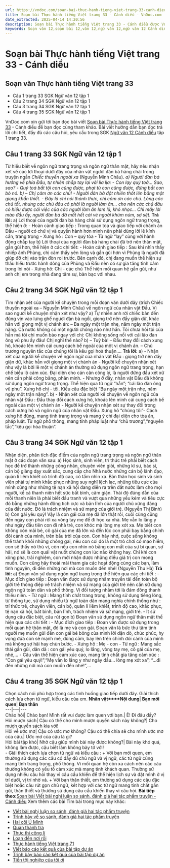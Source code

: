 ```yaml
---
url: https://vndoc.com/soan-bai-thuc-hanh-tieng-viet-trang-33-canh-dieu-321544
title: Soạn bài Thực hành tiếng Việt trang 33 - Cánh diều - VnDoc.com
date_extracted: 2025-04-14 14:20:56
description: Soạn bài Thực hành tiếng Việt trang 33 - Cánh diều được VnDoc.com sưu tầm và xin gửi tới bạn đọc cùng tham khảo nhé.
keywords: Soạn văn 12,soạn bài 12,văn 12,ngữ văn 12,ngữ văn 12 Cánh diều,soạn ngữ văn 12,giải ngữ văn 12,soạn văn 12 Cánh diều,soạn văn 12 Cánh diều ngắn nhất,soạn bài 12 cánh diều,soạn văn 12 tập 1 trang 33 Cánh diều,Soạn bài Thực hành tiếng Việt trang 33 Cánh diều,Soạn bài Thực hành tiếng Việt trang 33,Soạn văn Thực hành tiếng Việt trang 33,Thực hành tiếng Việt trang 33,soạn văn 12 tập 1 trang 33
---
```


# Soạn bài Thực hành tiếng Việt trang 33 - Cánh diều
## Soạn văn Thực hành tiếng Việt trang 33
  * Câu 1 trang 33 SGK Ngữ văn 12 tập 1
  * Câu 2 trang 34 SGK Ngữ văn 12 tập 1
  * Câu 3 trang 34 SGK Ngữ văn 12 tập 1
  * Câu 4 trang 35 SGK Ngữ văn 12 tập 1

VnDoc.com xin gửi tới bạn đọc bài viết [Soạn bài Thực hành tiếng Việt trang 33](<https://vndoc.com/soan-bai-thuc-hanh-tieng-viet-trang-33-canh-dieu-321544>) \- Cánh diều để bạn đọc cùng tham khảo. Bài viết hướng dẫn bạn đọc trả lời chi tiết, đầy đủ các câu hỏi, yêu cầu trong SGK [Ngữ văn 12 Cánh diều](<https://vndoc.com/soan-van-12-canh-dieu>) tập 1 trang 33.
## Câu 1 trang 33 SGK Ngữ văn 12 tập 1
Từ hiểu biết về ngôn ngữ trang trọng và ngôn ngữ thân mật, hãy nêu nhận xét về các lời thoại dưới đây của nhân vật người đàn bà hàng chài trong truyện ngắn _Chiếc thuyền ngoài xa_ \(Nguyễn Minh Châu\).
_a\) Người đàn bà hướng về phía Đẩu, tự nhiên chắp tay lại vài lia lịa:_
_\- Con lạy quý toà..._
_Sao, sao?_
_\- Quý toà bắt tội con cũng được, phạt tù con cũng được, đừng bắt con bỏ nó._
_b\) – Chị cảm ơn các chú\! - Người đàn bà đột nhiên thốt lên bằng một giọng khẩn thiết. - Đây là chị nói thành thực, chị cảm ơn các chú. Lòng các chú tốt, nhưng các chú đâu có phải là người làm ăn... cho nên các chú đâu có hiểu được cái việc của các người làm ăn lam lũ, khó nhọc..._
_Chỉ mấy lời mào đầu ấy, người đàn bà đã mất hết cái vẻ ngoài khúm núm, sợ sệt._
**Trả lời:**
a\) Lời thoại của người đàn bà hàng chài sử dụng ngôn ngữ trang trọng, thể hiện ở:
\- Hoàn cảnh giao tiếp : Trong quan tòa và giao tiếp với chánh án Đẩu – người có chứ vị và quyền hành hơn mình nên phải dùng lời lẽ kính cẩn, trang trọng
\- Xưng hô : Con – quý tòa
\- Từ ngữ “lạy” cùng với hành động chắp tay
b\) Lời thoại của người đàn bà hàng chài đã trở nên thân mật, gần gũi hơn, thể hiện ở các chi tiết:
\- Hoàn cảnh giao tiếp : Sau khi nhìn thấy nhiếp ảnh Phùng, chị cảm thấy yên lòng và gần gũi hơn vì Phùng là người đã giúp đỡ chị vào trận đòn roi trước. Bên cạnh đó, chị đang muốn thể hiện sự thấu hiểu trước hành đông của Phùng và Đẩu nên có sự gia tăng tình cảm trong lời nói
\- Xưng hô: Chị - các chú
Thể hiện mối quan hệ gần gũi, như anh chị em trong nhà đang tâm sự, bàn bạc với nhau.
## Câu 2 trang 34 SGK Ngữ văn 12 tập 1
Tìm nhận xét của người kể chuyện trong mỗi đoạn văn dưới đây \(trích Chiếc thuyền ngoài xa – Nguyễn Minh Châu\) về ngôn ngữ của nhân vật Đẩu. Vì sao người kể chuyện nhận xét như vậy?
a\) Tự nhiên anh rời chiếc bàn đến đúng vịn vào lưng ghế người đàn bà ngồi, giọng trở nên đầy giận dữ, khác hẳn với giọng một vị chánh án:
– Ba ngày một trận nhẹ, năm ngày một trận nặng. Cả nước không có một người chồng nào như hắn. Tôi chưa hỏi tội của hắn mà tôi chỉ muốn bảo ngay với chị: Chị không sống nổi với cái lão đàn ông vũ phu ấy đâu\! Chị nghĩ thế nào?
b\) – Tuỳ bà\! – Đẩu thay đổi cách xưng hô, khoác lên mình cái cung cách bề ngoài của một vị chánh án. – Chủ trương nguyên tắc của chúng tôi là kêu gọi hoà thuận….
**Trả lời:**
a\)
\- Nhận xét của người kể chuyện về ngôn ngữ của nhân vật Đẩu : giọng trở nên đầy giận dữ, khác hẳn với giọng một vị chánh án
\- Người kể chuyện nhận xét như vậy là bởi lẽ một vị chánh án thường sử dụng ngôn ngữ trang trọng, hạn chế biểu lộ cảm xúc. Đại diện cho cán cân công lý, là người đứng đầu xét xử nên cần phải công bằng, phân minh.
\- Nhưng ở đây, nhân vật Đẩu đã không sử dụng ngôn ngữ trang trọng. Thể hiện qua từ ngữ “hắn”; “cái lão đàn ông vũ phu”. Xưng hô chị - tôi. Kiểu câu đặc biệt “Ba ngày một trận nhẹ, năm ngày một trận nặng”.
b\)
\- Nhận xét của người kể chuyện về ngôn ngữ của nhân vật Đẩu : Đẩu thay đổi cách xưng hô, khoác lên mình cái cung cách bề ngoài của một vị chánh án
\- Người kể chuyện nhận xét sự thay đổi trong cách xưng hô và ngôn ngữ của nhân vật Đẩu. Xưng hô “chúng tôi”- Cách xưng hô đúng, mang tính trang trọng và mang ý chí đại diện cho tòa án, pháp luật. Từ ngữ phổ thông, mang tính pháp luật như “chủ trương”,“nguyên tắc”,“kêu gọi hòa thuận”.
## Câu 3 trang 34 SGK Ngữ văn 12 tập 1
Nhận diện, phân tích đặc điểm của ngôn ngữ trang trọng và ngôn ngữ thân mật ở các đoạn văn sau:
a\) Học sinh, sinh viên, trí thức trẻ phải biết cách học để trở thành những công nhân, chuyên viên giỏi, những kĩ sư, bác sĩ, cán bộ giảng dạy xuất sắc, cung cấp cho Nhà nước những cán bộ lãnh đạo, quản lí liêm khiết có trình độ cao, có tầm nhìn xa. Bản thân học sinh và sinh viên phải tự mình khắc phục những suy nghĩ lệch lạc, những tiêu cực của mình cũng như những tệ nạn xã hội đang diễn ra trên đất nước làm cho mọi người, kể cả thanh niên hết sức bất bình, căm giận. Thái độ đúng đắn của mỗi thanh niên là phải biết đấu tranh và vượt qua những yếu kém và tiêu cực đó bằng những hành động tích cực và bản lĩnh của người chủ xứng đáng của đất nước. Đó là trách nhiệm và sứ mạng của giới trẻ.
\(Nguyễn Thị Bình\)
b\) Con gái yêu quý\! Vậy là con gái của mẹ đã lớn thật rồi, cuối cùng cũng đến ngày con phải rời xa vòng tay mẹ để đi học xa nhà. Mẹ vẫn lo lắng y như ngày đầu tiên con đi nhà trẻ, con khóc mà lòng mẹ xót xa. Mẹ biết con không còn mãi bé, cô gái của mẹ đã lớn và đến lúc con phải bay bằng chính đôi cánh của mình, trên bầu trời của con. Con hãy nhớ, cuộc sống không thể tránh khỏi những chông gai, nếu con coi đó là một trò chơi có mạo hiểm, con sẽ thấy nó thú vị, còn nếu con nhìn nó bằng con mắt của sự bi quan, sợ hãi, nó sẽ là con quái vật nuốt chúng con lúc nào không hay. Chỉ khi con xông pha, trải nghiệm, con mới nhận được những điều giá trị con mong muốn. Con cũng hãy thoải mái tham gia các hoạt động cùng các bạn, làm tình nguyện, đi đến những nơi mà con muốn đến nhé\!
\(Nguyễn Thu Hà\)
**Trả lời:**
a\) Đoạn văn sử dụng ngôn ngữ trang trọng thể hiện qua các chi tiết :
\- Mục đích giao tiếp : Đoạn văn được sử dụng nhằm truyền tải đến toàn bộ giới trẻ thông điệp về trách nhiệm và sứ mạng của giới trẻ nên cần sử dụng ngôn ngữ toàn dân và phổ thông. Vì đối tượng nhắm tới là đám đông thanh thiếu niên.
\- Từ ngữ : Mang tính chất trang trọng, không sử dụng tiếng lóng, từ thông tục, sử dụng nhiều từ ngữ toàn dân mang nghĩa chính thống như : trí thức trẻ, chuyên viên, cán bộ, quản lí liêm khiết, trình độ cao, khắc phục, tệ nạn xã hội, bất bình, bản lĩnh, trách nhiệm và sứ mạng, giới trẻ.
\- Ít sử dụng câu đặc biệt, câu rút gọn
b\) Đoạn văn sử dụng ngôn ngữ thân mật thể hiện qua các chi tiết :
\- Mục đích giao tiếp : Đoạn văn được sử dụng trong mối quan hệ thân mật, đó là mẹ và con gái. Đoạn văn là bức thư tâm tình người mẹ muốn gửi đến con gái bé bỏng của mình lời dặn dò, chúc phúc, hy vọng đứa con sẽ mạnh mẽ, dũng cảm, bay lên trên chính đôi cánh của mình mà không sợ hãi hay chùn bước.
\- Xưng hô : Mẹ - con
\- Từ ngữ : Mang sắc thái gần gũi, dân dã : con gái yêu quý, lo lắng, vòng tay mẹ, cô gái của mẹ, nhé,...
\- Câu văn thể hiện cảm xúc cao, mang tính chất gia tăng cảm xúc : “Con gái yêu quý\!”;“Mẹ vẫn lo lắng y như ngày đầu... lòng mẹ xót xa”; “...đi đến những nơi mà con muốn đến nhé\!”,...
## Câu 4 trang 35 SGK Ngữ văn 12 tập 1
Chọn cách nói phù hợp trong các tình huống giao tiếp dưới đây. Giải thích cách lựa chọn từ ngữ, kiểu câu của em.
**Nhân vật****Nội dung**| **Bạn mới quen**| **Bạn thân**  
---|---|---  
Chào hỏi| Chào bạn\! Mình rất vui được làm quen với bạn.| Ê\! Đi đâu đấy?  
Hỏi mượn sách| Cậu có thể cho mình mượn quyển sách này không?| Cho mượn quyển sách kia với\!  
Hỏi về ước mơ| Cậu có ước mơ không? Cậu có thể chia sẻ cho mình ước mơ của cậu.| Ước mơ của cậu là gì?  
Hỏi bài tập khó| Nhờ cậu giúp mình bài này được không?| Bài này khó quá, không làm được, cậu biết làm không bày tớ với\!  
\- Giải thích cách lựa chọn từ ngữ và kiểu câu :
\+ Với bạn mới quen, em thường sử dụng các câu có đầy đủ chủ ngữ và vị ngữ, các từ ngữ cũng mang tính trang trọng, phổ thông. Vì mối quan hệ còn xa cách nên các câu thường không có yếu tố cảm xúc mà mang tính khách quan. Thường sử dụng nhiều câu hỏi thay vì câu cầu khiến để thể hiện lịch sự và đặt mình ở vị trí dưới, vị trí nhờ vả.
\+ Với bạn thân thiết, em thường sử dụng các câu đặc biệt hoặc câu rút gọn chủ ngữ, kết hợp với các từ ngữ mang tính chất gần gũi, thân thiết và thường sử dụng câu cầu khiến thay vì câu hỏi.
**Bài tiếp theo:**[Soạn bài Viết bài nghị luận so sánh, đánh giá hai tác phẩm truyện - Cánh diều](<https://vndoc.com/soan-bai-viet-bai-nghi-luan-so-sanh-danh-gia-hai-tac-pham-truyen-canh-dieu-321549>)
Xem thêm các bài Tìm bài trong mục này khác:
  * [Viết bài nghị luận so sánh, đánh giá hai tác phẩm truyện](</soan-bai-viet-bai-nghi-luan-so-sanh-danh-gia-hai-tac-pham-truyen-canh-dieu-321549>)
  * [Trình bày về so sánh, đánh giá hai tác phẩm truyện](</soan-bai-trinh-bay-ve-so-sanh-danh-gia-hai-tac-pham-truyen-canh-dieu-321550>)
  * [Hai cõi U Minh](</soan-bai-hai-coi-u-minh-canh-dieu-321553>)
  * [Quan thanh tra](</soan-bai-quan-thanh-tra-canh-dieu-321554>)
  * [Thực thi công lí](</soan-bai-thuc-thi-cong-li-canh-dieu-321557>)
  * [Loạn đến nơi rồi](</soan-bai-loan-den-noi-roi-canh-dieu-321559>)
  * [Thực hành tiếng Việt trang 71](</soan-bai-thuc-hanh-tieng-viet-trang-71-canh-dieu-321632>)
  * [Viết báo cáo kết quả của bài tập dự án](</soan-bai-viet-bao-cao-ket-qua-cua-bai-tap-du-an-canh-dieu-321636>)
  * [Trình bày báo cáo kết quả của bài tập dự án](</soan-bai-trinh-bay-bao-cao-ket-qua-cua-bai-tap-du-an-canh-dieu-321639>)
  * [Tiền tội nghiệp của tôi ơi](</soan-bai-tien-toi-nghiep-cua-toi-oi-canh-dieu-321641>)


